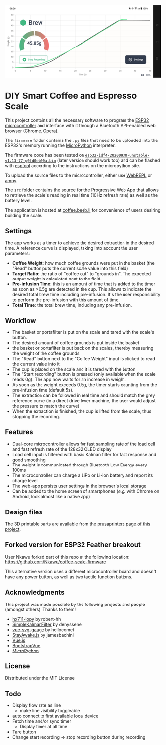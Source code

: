 ![alt text](https://github.com/beeb/coffee-scale-app/blob/master/screenshot.jpg?raw=true)

# DIY Smart Coffee and Espresso Scale

This project contains all the necessary software to program the [ESP32 microcontroller](https://learn.sparkfun.com/tutorials/esp32-thing-hookup-guide) and interface with it through a Bluetooth API-enabled web browser (Chrome, Opera).

The `firmware` folder contains the `.py` files that need to be uploaded into the ESP32's memory running the [MicroPython](https://micropython.org/) interpreter.

The firmware code has been tested on [`esp32-idf4-20200930-unstable-v1.13-77-g0fd0eb00a.bin`](https://micropython.org/download/esp32/) (later version should work too) and can be flashed with [esptool](https://github.com/espressif/esptool) according to the instructions on the micropython site.

To upload the source files to the microcontroller, either use [WebREPL](https://docs.micropython.org/en/latest/esp8266/tutorial/repl.html) or [ampy](https://github.com/scientifichackers/ampy).

The `src` folder contains the source for the Progressive Web App that allows to retrieve the scale's reading in real time (10Hz refresh rate) as well as the battery level.

The application is hosted at [coffee.beeb.li](https://coffee.beeb.li) for convenience of users desiring building the scale.

## Settings

The app works as a timer to achieve the desired extraction in the desired time. A reference curve is displayed, taking into account the user parameters:

- **Coffee Weight**: how much coffee grounds were put in the basket (the "Read" button puts the current scale value into this field)
- **Target Ratio**: the ratio of "coffee out" to "grounds in". The expected output weight is calculated next to the field.
- **Pre-infusion Time**: this is an amount of time that is added to the timer as soon as >0.5g are detected in the cup. This allows to indicate the desired total brew time including pre-infusion. It's the user responsibility to perform the pre-infusion with this amount of time.
- **Total Time**: the total brew time, including any pre-infusion.

## Workflow

- The basket or portafilter is put on the scale and tared with the scale's button.
- The desired amount of coffee grounds is put inside the basket
- the basket or portafilter is put back on the scales, thereby measuring the weight of the coffee grounds
- The "Read" button next to the "Coffee Weight" input is clicked to read the current value into it
- The cup is placed on the scale and it is tared with the button
- The "Start recording" button is pressed (only available when the scale reads 0g). The app now waits for an increase in weight.
- As soon as the weight exceeds 0.5g, the timer starts counting from the pre-infusion time (default 5s).
- The extraction can be followed in real time and should match the grey reference curve (in a direct drive lever machine, the user would adjust the pressure to match the curve)
- When the extraction is finished, the cup is lifted from the scale, thus stopping the recording.

## Features

- Dual-core microcontroller allows for fast sampling rate of the load cell and fast refresh rate of the 128x32 OLED display
- Load cell input is filtered with basic Kalman filter for fast response and good smoothing
- The weight is communicated through Bluetooth Low Energy every 100ms
- The microcontroller can charge a LiPo or Li-ion battery and report its charge level
- The web-app persists user settings in the browser's local storage
- Can be added to the home screen of smartphones (_e.g._ with Chrome on Android, look almost like a native app)

## Design files

The 3D printable parts are available from the [prusaprinters page of this project](https://www.prusaprinters.org/prints/36112-diy-bluetooth-coffeeespresso-scale).

## Forked version for ESP32 Feather breakout

User Nkawu forked part of this repo at the following location: https://github.com/Nkawu/coffee-scale-firmware

This alternative version uses a different microcontroller board and doesn't have any power button, as well as two tactile function buttons.

## Acknowledgments

This project was made possible by the following projects and people (amongst others). Thanks to them!

- [hx711-lopy](https://github.com/robert-hh/hx711-lopy) by robert-hh
- [SimpleKalmanFilter](https://github.com/denyssene/SimpleKalmanFilter) by denyssene
- [vue-svg-gauge](https://github.com/hellocomet/vue-svg-gauge) by hellocomet
- [StayAwake.js](https://github.com/jamesbachini/StayAwake.js) by jamesbachini
- [Vue.js](https://vuejs.org/)
- [BootstrapVue](https://bootstrap-vue.org/)
- [MicroPython](https://micropython.org/)


## License

Distributed under the MIT License

## Todo

- Display flow rate as line
  - make line visibility toggleable 
- auto connect to first available local device
- Fetch time and/or sync timer
  - Display timer at all time
- Tare button
- Change start recording -> stop recording button during recording
